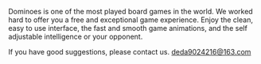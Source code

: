 Dominoes is one of the most played board games in the world. We worked hard to offer you a free and exceptional game experience. Enjoy the clean, easy to use interface, the fast and smooth game animations, and the self adjustable intelligence or your opponent. 

If you have good suggestions, please contact us.
deda9024216@163.com
